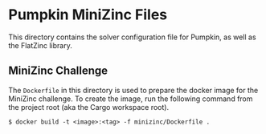 # Pumpkin MiniZinc Files

This directory contains the solver configuration file for Pumpkin, as well as 
the FlatZinc library.


## MiniZinc Challenge

The `Dockerfile` in this directory is used to prepare the docker image for the 
MiniZinc challenge. To create the image, run the following command from the 
project root (aka the Cargo workspace root).

```
$ docker build -t <image>:<tag> -f minizinc/Dockerfile .
```
